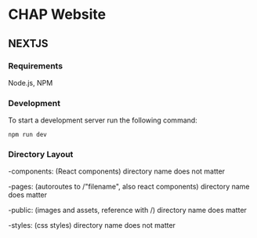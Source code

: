 # CHAP Website

## NEXTJS

### Requirements

Node.js, NPM

### Development

To start a development server run the following command:

`npm run dev`

### Directory Layout

-components: (React components) directory name does not matter

-pages: (autoroutes to /"filename", also react components) directory name does matter

-public: (images and assets, reference with /) directory name does matter

-styles: (css styles) directory name does not matter



